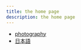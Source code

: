 ```yaml
---
title: the home page
description: the home page
---
```

- [photography](docs/photography/index.md)
- [日本語](docs/日本語/index.md)